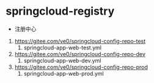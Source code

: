 # springcloud-registry

* 注册中心

1. https://gitee.com/ve0/springcloud-config-repo-test
    1. springcloud-app-web-test.yml
2. https://gitee.com/ve0/springcloud-config-repo-dev
    1. springcloud-app-web-dev.yml
3. https://gitee.com/ve0/springcloud-config-repo-prod
    1. springcloud-app-web-prod.yml
